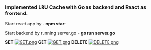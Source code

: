 <h3>Implemented LRU Cache with Go as backend and React as frontend.</h3>

Start react app by 
	- **npm start**
 
Start backend by running server.go
	- **go run server.go**


**SET**
[![GET.png](https://i.postimg.cc/HW4X7XY7/GET.png)](https://postimg.cc/nMrCysQH)
**GET**
[![GET.png](https://i.postimg.cc/Fz8YQrb3/GET.png)](https://postimg.cc/1V0mGZj3)
**DELETE**
[![DELETE.png](https://i.postimg.cc/658ZbSVC/DELETE.png)](https://postimg.cc/gnPrngT0)
